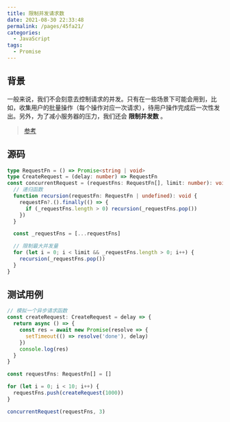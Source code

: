```yaml
---
title: 限制并发请求数
date: 2021-08-30 22:33:48
permalink: /pages/45fa21/
categories:
  - JavaScript
tags:
  - Promise
---
```


## 背景

一般来说，我们不会刻意去控制请求的并发。只有在一些场景下可能会用到，比如，收集用户的批量操作（每个操作对应一次请求），待用户操作完成后一次性发出。另外，为了减小服务器的压力，我们还会 **限制并发数** 。

<!-- more -->

> [参考](https://juejin.cn/post/6993296099331014669#heading-8)

## 源码

```ts
type RequestFn = () => Promise<string | void>
type CreateRequest = (delay: number) => RequestFn
const concurrentRequest = (requestFns: RequestFn[], limit: number): void => {
  // 递归函数
  function recursion(requestFn: RequestFn | undefined): void {
    requestFn?.().finally(() => {
      if (_requestFns.length > 0) recursion(_requestFns.pop())
    })
  }

  const _requestFns = [...requestFns]

  // 限制最大并发量
  for (let i = 0; i < limit && _requestFns.length > 0; i++) {
    recursion(_requestFns.pop())
  }
}
```

## 测试用例

```ts
// 模拟一个异步请求函数
const createRequest: CreateRequest = delay => {
  return async () => {
    const res = await new Promise(resolve => {
      setTimeout(() => resolve('done'), delay)
    })
    console.log(res)
  }
}

const requestFns: RequestFn[] = []

for (let i = 0; i < 10; i++) {
  requestFns.push(createRequest(1000))
}

concurrentRequest(requestFns, 3)
```
